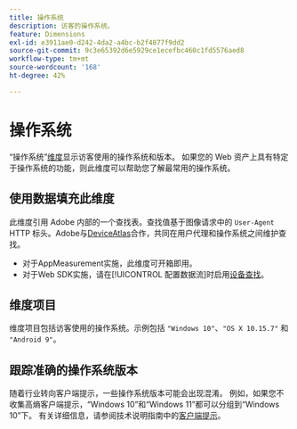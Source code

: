```yaml
---
title: 操作系统
description: 访客的操作系统。
feature: Dimensions
exl-id: e3911ae0-d242-4da2-a4bc-b2f4877f9dd2
source-git-commit: 9c3e65392d6e5929ce1ecefbc460c1fd5576aed8
workflow-type: tm+mt
source-wordcount: '168'
ht-degree: 42%

---
```


# 操作系统

“操作系统”[维度](overview.md)显示访客使用的操作系统和版本。 如果您的 Web 资产上具有特定于操作系统的功能，则此维度可以帮助您了解最常用的操作系统。

## 使用数据填充此维度

此维度引用 Adobe 内部的一个查找表。查找值基于图像请求中的 `User-Agent` HTTP 标头。Adobe与[DeviceAtlas](https://deviceatlas.com/)合作，共同在用户代理和操作系统之间维护查找。

* 对于AppMeasurement实施，此维度可开箱即用。
* 对于Web SDK实施，请在[!UICONTROL 配置数据流]时启用[设备查找](https://experienceleague.adobe.com/docs/experience-platform/datastreams/configure.html?lang=zh-Hans)。

## 维度项目

维度项目包括访客使用的操作系统。示例包括 `"Windows 10"`、`"OS X 10.15.7"` 和 `"Android 9"`。

## 跟踪准确的操作系统版本

随着行业转向客户端提示，一些操作系统版本可能会出现混淆。 例如，如果您不收集高熵客户端提示，“Windows 10”和“Windows 11”都可以分组到“Windows 10”下。 有关详细信息，请参阅技术说明指南中的[客户端提示](/help/technotes/client-hints.md)。
